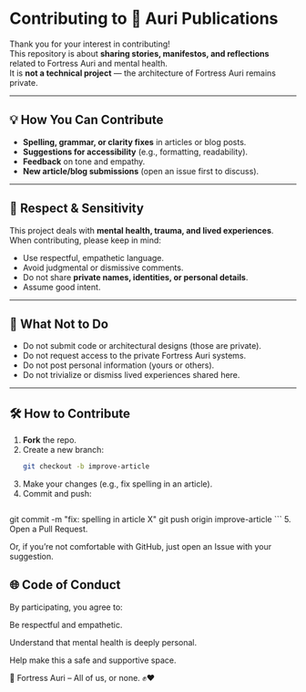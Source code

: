 # Contributing to 🏰 Auri Publications

Thank you for your interest in contributing!  
This repository is about **sharing stories, manifestos, and reflections** related to Fortress Auri and mental health.  
It is **not a technical project** — the architecture of Fortress Auri remains private.

---

## 💡 How You Can Contribute
- **Spelling, grammar, or clarity fixes** in articles or blog posts.  
- **Suggestions for accessibility** (e.g., formatting, readability).  
- **Feedback** on tone and empathy.  
- **New article/blog submissions** (open an issue first to discuss).

---

## 🧠 Respect & Sensitivity
This project deals with **mental health, trauma, and lived experiences**.  
When contributing, please keep in mind:
- Use respectful, empathetic language.  
- Avoid judgmental or dismissive comments.  
- Do not share **private names, identities, or personal details**.  
- Assume good intent.  

---

## 🚫 What Not to Do
- Do not submit code or architectural designs (those are private).  
- Do not request access to the private Fortress Auri systems.  
- Do not post personal information (yours or others).  
- Do not trivialize or dismiss lived experiences shared here.  

---

## 🛠 How to Contribute
1. **Fork** the repo.  
2. Create a new branch:  
   ```bash
   git checkout -b improve-article
    ```
3. Make your changes (e.g., fix spelling in an article).
4. Commit and push:
   ```bash
git commit -m "fix: spelling in article X"
git push origin improve-article
    ```
5. Open a Pull Request.

Or, if you’re not comfortable with GitHub, just open an Issue with your suggestion.

## 🌐 Code of Conduct
By participating, you agree to:

Be respectful and empathetic.

Understand that mental health is deeply personal.

Help make this a safe and supportive space.

🏰 Fortress Auri – All of us, or none. ✊❤️